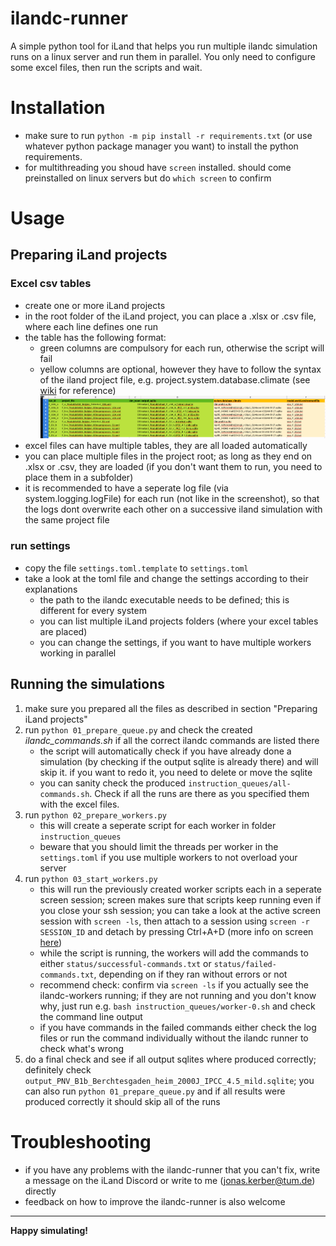 # ilandc-runner
A simple python tool for iLand that helps you run multiple ilandc simulation runs on a linux server and run them in parallel.
You only need to configure some excel files, then run the scripts and wait.

# Installation
- make sure to run `python -m pip install -r requirements.txt` (or use whatever python package manager you want) to install the python requirements.
- for multithreading you shoud have `screen` installed. should come preinstalled on linux servers but do `which screen` to confirm

# Usage

## Preparing iLand projects

### Excel csv tables
- create one or more iLand projects
- in the root folder of the iLand project, you can place a .xlsx or .csv file, where each line defines one run
- the table has the following format:
    - green columns are compulsory for each run, otherwise the script will fail
    - yellow columns are optional, however they have to follow the syntax of the iland project file, e.g. project.system.database.climate
 (see [wiki](https://iland-model.org/project+file?highlight=project+file) for reference)
![Format example](docu/example_excel.png)
- excel files can have multiple tables, they are all loaded automatically
- you can place multiple files in the project root; as long as they end on .xlsx or .csv, they are loaded (if you don't want them to run, you need to place them in a subfolder)
- it is recommended to have a seperate log file (via system.logging.logFile) for each run (not like in the screenshot), so that the logs dont overwrite each other on a successive iland simulation with the same project file

### run settings
- copy the file `settings.toml.template` to `settings.toml`
- take a look at the toml file and change the settings according to their explanations
    - the path to the ilandc executable needs to be defined; this is different for every system
    - you can list multiple iLand projects folders (where your excel tables are placed)
    - you can change the settings, if you want to have multiple workers working in parallel

## Running the simulations
1. make sure you prepared all the files as described in section "Preparing iLand projects"
2. run `python 01_prepare_queue.py` and check the created *ilandc_commands.sh* if all the correct ilandc commands are listed there
    - the script will automatically check if you have already done a simulation (by checking if the output sqlite is already there) and will skip it. if you want to redo it, you need to delete or move the sqlite
    - you can sanity check the produced `instruction_queues/all-commands.sh`. Check if all the runs are there as you specified them with the excel files.
3. run `python 02_prepare_workers.py`
    - this will create a seperate script for each worker in folder `instruction_queues`
    - beware that you should limit the threads per worker in the `settings.toml` if you use multiple workers to not overload your server
4. run `python 03_start_workers.py`
    - this will run the previously created worker scripts each in a seperate screen session; screen makes sure that scripts keep running even if you close your ssh session; you can take a look at the active screen session with `screen -ls`, then attach to a session using `screen -r SESSION_ID` and detach by pressing Ctrl+A+D (more info on screen [here](https://gist.github.com/jctosta/af918e1618682638aa82))
    - while the script is running, the workers will add the commands to either `status/successful-commands.txt` or `status/failed-commands.txt`, depending on if they ran without errors or not
    - recommend check: confirm via `screen -ls` if you actually see the ilandc-workers running; if they are not running and you don't know why, just run e.g. `bash instruction_queues/worker-0.sh` and check the command line output
    - if you have commands in the failed commands either check the log files or run the command individually without the ilandc runner to check what's wrong
5. do a final check and see if all output sqlites where produced correctly; definitely check `output_PNV_B1b_Berchtesgaden_heim_2000J_IPCC_4.5_mild.sqlite`; you can also run `python 01_prepare_queue.py` and if all results were produced correctly it should skip all of the runs



# Troubleshooting
- if you have any problems with the ilandc-runner that you can't fix, write a message on the iLand Discord or write to me (jonas.kerber@tum.de) directly
- feedback on how to improve the ilandc-runner is also welcome


-----

**Happy simulating!**
